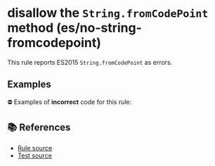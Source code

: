 # disallow the `String.fromCodePoint` method (es/no-string-fromcodepoint)

This rule reports ES2015 `String.fromCodePoint` as errors.

## Examples

⛔ Examples of **incorrect** code for this rule:

<eslint-playground type="bad" code="/*eslint es/no-string-fromcodepoint: error */
const thumbUp = String.fromCodePoint(0x1F44D)
" />

## 📚 References

- [Rule source](https://github.com/mysticatea/eslint-plugin-es/blob/v1.3.1/lib/rules/no-string-fromcodepoint.js)
- [Test source](https://github.com/mysticatea/eslint-plugin-es/blob/v1.3.1/tests/lib/rules/no-string-fromcodepoint.js)
